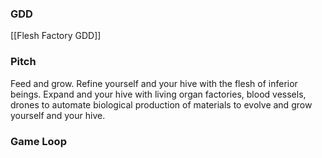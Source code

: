 ### GDD
[[Flesh Factory GDD]]

### Pitch
Feed and grow. Refine yourself and your hive with the flesh of inferior beings. Expand and your hive with living organ factories, blood vessels,  drones to automate biological production of materials to evolve and grow yourself and your hive.

### Game Loop
